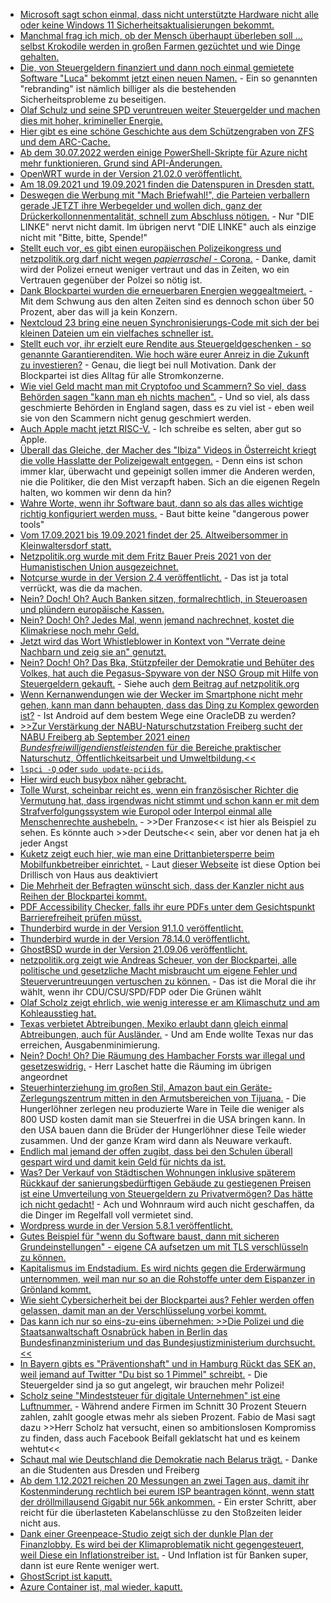 * [Microsoft sagt schon einmal, dass nicht unterstützte Hardware nicht alle oder keine Windows 11 Sicherheitsaktualisierungen bekommt.](https://www.bleepingcomputer.com/news/microsoft/windows-11-may-not-get-security-updates-on-unsupported-devices/)
* [Manchmal frag ich mich, ob der Mensch überhaupt überleben soll ... selbst Krokodile werden in großen Farmen gezüchtet und wie Dinge gehalten.](https://netzfrauen.org/2021/09/05/crocodile-farming/)
* [Die, von Steuergeldern finanziert und dann noch einmal gemietete Software "Luca" bekommt jetzt einen neuen Namen.](https://tuxproject.de/blog/2021/09/medienkritik-in-kuerze-schall-und-rauch/) - Ein so genannten "rebranding" ist nämlich billiger als die bestehenden Sicherheitsprobleme zu beseitigen.
* [Olaf Schulz und seine SPD veruntreuen weiter Steuergelder und machen dies mit hoher, krimineller Energie.](https://blog.fefe.de/?ts=9fca2490)
* [Hier gibt es eine schöne Geschichte aus dem Schützengraben von ZFS und dem ARC-Cache.](https://www.brendangregg.com/blog/2021-09-06/zfs-is-mysteriously-eating-my-cpu.html)
* [Ab dem 30.07.2022 werden einige PowerShell-Skripte für Azure nicht mehr funktionieren. Grund sind API-Änderungen.](https://www.borncity.com/blog/2021/09/06/microsoft-azure-api-nderungen-kippen-anwendungen-und-powershell-scripte/)
* [OpenWRT wurde in der Version 21.02.0 veröffentlicht.](https://lwn.net/Articles/868406/rss)
* [Am 18.09.2021 und 19.09.2021 finden die Datenspuren in Dresden statt.](https://events.ccc.de/2021/09/03/datenspuren-2021-log-down-light/)
* [Deswegen die Werbung mit "Mach Briefwahl!", die Parteien verballern gerade JETZT ihre Werbegelder und wollen dich, ganz der Drückerkollonnenmentalität, schnell zum Abschluss nötigen.](https://blog.fefe.de/?ts=9fcbc205) - Nur "DIE LINKE" nervt nicht damit. Im übrigen nervt "DIE LINKE" auch als einzige nicht mit "Bitte, bitte, Spende!"
* [Stellt euch vor, es gibt einen europäischen Polizeikongress und netzpolitik.org darf nicht wegen *papierraschel* - Corona.](https://netzpolitik.org/2021/pressefreiheit-europaeischer-polizeikongress-schliesst-netzpolitik-org-schon-wieder-von-berichterstattung-aus/) - Danke, damit wird der Polizei erneut weniger vertraut und das in Zeiten, wo ein Vertrauen gegenüber der Polzei so nötig ist.
* [Dank Blockpartei wurden die erneuerbaren Energien weggealtmeiert.](https://www.sonnenseite.com/de/mobilitaet/energie-und-verkehrswende-strom-und-verkehr-in-aktuellen-zahlen/) - Mit dem Schwung aus den alten Zeiten sind es dennoch schon über 50 Prozent, aber das will ja kein Konzern.
* [Nextcloud 23 bring eine neuen Synchronisierungs-Code mit sich der bei kleinen Dateien um ein vielfaches schneller ist.](https://nextcloud.com/blog/nextcloud-sync-2-0-brings-10x-faster-syncing/)
* [Stellt euch vor, ihr erzielt eure Rendite aus Steuergeldgeschenken - so genannte Garantierenditen. Wie hoch wäre eurer Anreiz in die Zukunft zu investieren?](https://www.sonnenseite.com/de/wirtschaft/gutachten-stromnetze-milliarden-einsparung-fuer-verbraucher-moeglich/) - Genau, die liegt bei null Motivation. Dank der Blockpartei ist dies Alltag für alle Stromkonzerne.
* [Wie viel Geld macht man mit Cryptofoo und Scammern? So viel, dass Behörden sagen "kann man eh nichts machen".](https://blog.fefe.de/?ts=9fc8bde2) - Und so viel, als dass geschmierte Behörden in England sagen, dass es zu viel ist - eben weil sie von den Scammern nicht genug geschmiert werden.
* [Auch Apple macht jetzt RISC-V.](https://blog.fefe.de/?ts=9fc8dbb3) - Ich schreibe es selten, aber gut so Apple.
* [Überall das Gleiche, der Macher des "Ibiza" Videos in Österreicht kriegt die volle Hasslatte der Polizeigewalt entgegen.](https://netzpolitik.org/2021/oesterreich-kritik-am-prozess-gegen-den-produzenten-des-ibiza-videos/) - Denn eins ist schon immer klar, überwacht und gepeinigt sollen immer die Anderen werden, nie die Politiker, die den Mist verzapft haben. Sich an die eigenen Regeln halten, wo kommen wir denn da hin?
* [Wahre Worte, wenn ihr Software baut, dann so als das alles wichtige richtig konfiguriert werden muss.](https://utcc.utoronto.ca/~cks/space/blog/web/NutchNoMoreHere) - Baut bitte keine "dangerous power tools"
* [Vom 17.09.2021 bis 19.09.2021 findet der 25. Altweibersommer in Kleinwaltersdorf statt.](https://kleinwaltersdorf.de/index.php/2021/09/05/25-altweibersommer-2-anlauf-2021/)
* [Netzpolitik.org wurde mit dem Fritz Bauer Preis 2021 von der Humanistischen Union ausgezeichnet.](https://netzpolitik.org/2021/in-eigener-sache-redaktionsteam-von-netzpolitik-org-mit-fritz-bauer-preis-2021-ausgezeichnet/)
* [Notcurse wurde in der Version 2.4 veröffentlicht.](https://www.phoronix.com/scan.php?page=news_item&px=Notcurses-2.4) - Das ist ja total verrückt, was die da machen.
* [Nein? Doch! Oh? Auch Banken sitzen, formalrechtlich, in Steueroasen und plündern europäische Kassen.](https://netzfrauen.org/2021/09/06/europe-4/)
* [Nein? Doch! Oh? Jedes Mal, wenn jemand nachrechnet, kostet die Klimakriese noch mehr Geld.](https://www.sonnenseite.com/de/wirtschaft/klimakrise-viel-teurer-als-bisher-angenommen/)
* [Jetzt wird das Wort Whistleblower in Kontext von "Verrate deine Nachbarn und zeig sie an" genutzt.](https://netzpolitik.org/2021/texas-netzaktivistinnen-bringen-anti-abtreibungswebsite-zum-absturz/)
* [Nein? Doch! Oh? Das Bka, Stützpfeiler der Demokratie und Behüter des Volkes, hat auch die Pegasus-Spyware von der NSO Group mit Hilfe von Steuergeldern gekauft.](https://blog.fefe.de/?ts=9fc9f8ef) - Siehe auch [dem Beitrag auf netzpolitik.org](https://netzpolitik.org/2021/ueberwachung-bundeskriminalamt-soll-pegasus-trojaner-gekauft-haben/)
* [Wenn Kernanwendungen wie der Wecker im Smartphone nicht mehr gehen, kann man dann behaupten, dass das Ding zu Komplex geworden ist?](https://www.borncity.com/blog/2021/09/07/google-will-bug-in-alarmfunktion-des-weckers-beheben) - Ist Android auf dem bestem Wege eine OracleDB zu werden?
* [>>Zur Verstärkung der NABU-Naturschutzstation Freiberg sucht der NABU Freiberg ab September 2021 eine*n Bundesfreiwilligendienstleistende*n für die Bereiche praktischer Naturschutz, Öffentlichkeitsarbeit und Umweltbildung.<<](https://sachsen.nabu.de/news/2021/30282.html)
* [`lspci -Q` oder `sudo update-pciids`.](https://opensource.com/article/21/9/lspci-linux-hardware)
* [Hier wird euch busybox näher gebracht.](https://opensource.com/article/21/8/what-busybox)
* [Tolle Wurst, scheinbar reicht es, wenn ein französischer Richter die Vermutung hat, dass irgendwas nicht stimmt und schon kann er mit dem Strafverfolgungssystem wie Europol oder Interpol einmal alle Menschenrechte aushebeln.](https://www.borncity.com/blog/2021/09/07/protonmail-gibt-ip-eines-franzsischen-aktivisten-heraus/) - >>Der Franzose<< ist hier als Beispiel zu sehen. Es könnte auch >>der Deutsche<< sein, aber vor denen hat ja eh jeder Angst
* [Kuketz zeigt euch hier, wie man eine Drittanbietersperre beim Mobilfunkbetreiber einrichtet.](https://www.kuketz-blog.de/empfehlungsecke/#drittanbietersperre) - Laut [dieser Webseite](https://www.handyraketen.de/handytarife/ratgeber/drittanbietersperre/#drittanbieter-bei-drillisch-deaktivieren-zb-winsim-simply) ist diese Option bei Drillisch von Haus aus deaktiviert
* [Die Mehrheit der Befragten wünscht sich, dass der Kanzler nicht aus Reihen der Blockpartei kommt.](https://blog.fefe.de/?ts=9fc99cc1)
* [PDF Accessibility Checker, falls ihr eure PDFs unter dem Gesichtspunkt Barrierefreiheit prüfen müsst.](https://www.access-for-all.ch/ch/pdf-accessibility-checker-pac/download-pac-3.html)
* [Thunderbird wurde in der Version 91.1.0 veröffentlicht.](https://www.borncity.com/blog/2021/09/08/thunderbird-91-1-0/)
* [Thunderbird wurde in der Version 78.14.0 veröffentlicht.](https://www.borncity.com/blog/2021/09/08/thunderbird-78-14-0/)
* [GhostBSD wurde in der Version 21.09.06 veröffentlicht.](https://www.phoronix.com/scan.php?page=news_item&px=GhostBSD-21.09.06-Released)
* [netzpolitik.org zeigt wie Andreas Scheuer, von der Blockpartei, alle politische und gesetzliche Macht misbraucht um eigene Fehler und Steuerveruntreuungen vertuschen zu können.](https://netzpolitik.org/2021/berichterstattung-torpediert-dicke-ruege-fuer-minister-scheuer-wegen-intransparenz/) - Das ist die Moral die ihr wählt, wenn ihr CDU/CSU/SPD/FDP oder Die Grünen wählt
* [Olaf Scholz zeigt ehrlich, wie wenig interesse er am Klimaschutz und am Kohleausstieg hat.](https://blog.fefe.de/?ts=9fc66ed9)
* [Texas verbietet Abtreibungen, Mexiko erlaubt dann gleich einmal Abtreibungen, auch für Ausländer.](https://blog.fefe.de/?ts=9fc637c6) - Und am Ende wollte Texas nur das erreichen, Ausgabenminimierung.
* [Nein? Doch! Oh? Die Räumung des Hambacher Forsts war illegal und gesetzeswidrig.](https://blog.fefe.de/?ts=9fc671a9) - Herr Laschet hatte die Räuming im übrigen angeordnet
* [Steuerhinterziehung im großen Stil, Amazon baut ein Geräte-Zerlegungszentrum mitten in den Armutsbereichen von Tijuana.](https://blog.fefe.de/?ts=9fc64771) - Die Hungerlöhner zerlegen neu produzierte Ware in Teile die weniger als 800 USD kosten damit man sie Steuerfrei in die USA bringen kann. In den USA bauen dann die Brüder der Hungerlöhner diese Teile wieder zusammen. Und der ganze Kram wird dann als Neuware verkauft.
* [Endlich mal jemand der offen zugibt, dass bei den Schulen überall gespart wird und damit kein Geld für nichts da ist.](https://blog.fefe.de/?ts=9fc6b666)
* [Was? Der Verkauf von Städtischen Wohnungen inklusive späterem Rückkauf der sanierungsbedürftigen Gebäude zu gestiegenen Preisen ist eine Umverteilung von Steuergeldern zu Privatvermögen? Das hätte ich nicht gedacht!](https://blog.fefe.de/?ts=9fc6b51b) - Ach und Wohnraum wird auch nicht geschaffen, da die Dinger im Regelfall voll vermietet sind.
* [Wordpress wurde in der Version 5.8.1 veröffentlicht.](https://wordpress.org/news/2021/09/wordpress-5-8-1-security-and-maintenance-release/)
* [Gutes Beispiel für "wenn du Software baust, dann mit sicheren Grundeinstellungen" - eigene CA aufsetzen um mit TLS verschlüsseln zu können.](https://utcc.utoronto.ca/~cks/space/blog/tech/TLSPublicVsPrivateWorld)
* [Kapitalismus im Endstadium. Es wird nichts gegen die Erderwärmung unternommen, weil man nur so an die Rohstoffe unter dem Eispanzer in Grönland kommt.](https://netzfrauen.org/2021/09/08/climate-change-2/)
* [Wie sieht Cybersicherheit bei der Blockpartei aus? Fehler werden offen gelassen, damit man an der Verschlüsselung vorbei kommt.](https://blog.fefe.de/?ts=9fc72f4b)
* [Das kann ich nur so eins-zu-eins übernehmen: >>Die Polizei und die Staatsanwaltschaft Osnabrück haben in Berlin das Bundesfinanzministerium und das Bundesjustizministerium durchsucht.<<](https://blog.fefe.de/?ts=9fc72deb)
* [In Bayern gibts es "Präventionshaft" und in Hamburg Rückt das SEK an, weil jemand auf Twitter "Du bist so 1 Pimmel" schreibt.](https://blog.fefe.de/?ts=9fc726c0) - Die Steuergelder sind ja so gut angelegt, wir brauchen mehr Polizei!
* [Scholz seine "Mindeststeuer für digitale Unternehmen" ist eine Luftnummer.](https://blog.fefe.de/?ts=9fc72361) - Während andere Firmen im Schnitt 30 Prozent Steuern zahlen, zahlt google etwas mehr als sieben Prozent. Fabio de Masi sagt dazu >>Herr Scholz hat versucht, einen so ambitionslosen Kompromiss zu finden, dass auch Facebook Beifall geklatscht hat und es keinem wehtut<<
* [Schaut mal wie Deutschland die Demokratie nach Belarus trägt.](https://blog.fefe.de/?ts=9fc721f1) - Danke an die Studenten aus Dresden und Freiberg
* [Ab dem 1.12.2021 reichen 20 Messungen an zwei Tagen aus, damit ihr Kostenminderung rechtlich bei eurem ISP beantragen könnt, wenn statt der dröllmillausend Gigabit nur 56k ankommen.](https://netzpolitik.org/2021/bundesnetzagentur-kleinere-rechnung-fuer-lahmes-internet/) - Ein erster Schritt, aber reicht für die überlasteten Kabelanschlüsse zu den Stoßzeiten leider nicht aus.
* [Dank einer Greenpeace-Studio zeigt sich der dunkle Plan der Finanzlobby. Es wird bei der Klimaproblematik nicht gegengesteuert, weil Diese ein Inflationstreiber ist.](https://www.sonnenseite.com/de/wirtschaft/oekonomen-warnen-klimakrise-als-inflationstreiber/) - Und Inflation ist für Banken super, dann ist eure Rente weniger wert.
* [GhostScript ist kaputt.](https://www.borncity.com/blog/2021/09/09/ghostscript-0-day-schwachstelle-ermglicht-server-bernahme/)
* [Azure Container ist, mal wieder, kaputt.](https://www.borncity.com/blog/2021/09/09/nchste-azure-container-schwachstelle-ermglichte-datenklau/)

